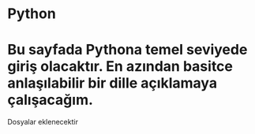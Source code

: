 # Python
# Bu sayfada Pythona temel seviyede giriş olacaktır. En azından basitce anlaşılabilir bir dille açıklamaya çalışacağım.
Dosyalar eklenecektir
